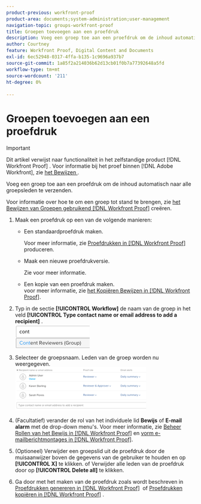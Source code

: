 ```yaml
---
product-previous: workfront-proof
product-area: documents;system-administration;user-management
navigation-topic: groups-workfront-proof
title: Groepen toevoegen aan een proefdruk
description: Voeg een groep toe aan een proefdruk om de inhoud automatisch naar alle groepsleden te verzenden.
author: Courtney
feature: Workfront Proof, Digital Content and Documents
exl-id: 6ec52948-0317-4ffa-b135-1c9696a937b7
source-git-commit: 1a85f2a214036b62d13cb01f0b7a77392648a5fd
workflow-type: tm+mt
source-wordcount: '211'
ht-degree: 0%

---
```


# Groepen toevoegen aan een proefdruk

>[!IMPORTANT]
>
>Dit artikel verwijst naar functionaliteit in het zelfstandige product [!DNL Workfront Proof] . Voor informatie bij het proef binnen [!DNL Adobe Workfront], zie [ het Bewijzen ](../../../review-and-approve-work/proofing/proofing.md).

Voeg een groep toe aan een proefdruk om de inhoud automatisch naar alle groepsleden te verzenden.

Voor informatie over hoe te om een groep tot stand te brengen, zie [ het Bewijzen van Groepen gebruikend  [!DNL Workfront Proof]](../../../workfront-proof/wp-mnguserscontacts/groups/create-proofing-groups.md) creëren.

1. Maak een proefdruk op een van de volgende manieren:

   * Een standaardproefdruk maken.

     Voor meer informatie, zie [ Proefdrukken in  [!DNL Workfront Proof]](../../../workfront-proof/wp-work-proofsfiles/create-proofs-and-files/generate-proofs.md) produceren.

   * Maak een nieuwe proefdrukversie.

     Zie voor meer informatie.
   * Een kopie van een proefdruk maken.<br> voor meer informatie, zie <a href="../../../workfront-proof/wp-work-proofsfiles/create-proofs-and-files/copy-proofs.md" class="MCXref xref"> het Kopiëren Bewijzen in [!DNL Workfront Proof]</a>.

1. Typ in de sectie **[!UICONTROL Workflow]** de naam van de groep in het veld **[!UICONTROL Type contact name or email address to add a recipient]** . <br><img src="assets/typegroupname.png" alt="Screenshot_2018-04-06_15-05-20.png">
1. Selecteer de groepsnaam.
Leden van de groep worden nu weergegeven.<br><img src="assets/membersofthegroupdisplay-350x117.png" alt="Screenshot_2018-04-06_15-07-06.png" style="width: 350;height: 117;">
1. (Facultatief) verander de rol van het individuele lid **Bewijs** of **E-mail alarm** met de drop-down menu&#39;s.
Voor meer informatie, zie <a href="../../../workfront-proof/wp-work-proofsfiles/share-proofs-and-files/manage-proof-roles.md" class="MCXref xref"> Beheer Rollen van het Bewijs in [!DNL Workfront Proof]</a> en <a href="../../../workfront-proof/wp-emailsntfctns/email-alerts/config-email-notification-settings-wp.md" class="MCXref xref"> vorm e-mailberichtmontages in [!DNL Workfront Proof]</a>.
1. (Optioneel) Verwijder een groepslid uit de proefdruk door de muisaanwijzer boven de gegevens van de gebruiker te houden en op **[!UICONTROL X]** te klikken.
of
Verwijder alle leden van de proefdruk door op **[!UICONTROL Delete all]** te klikken.
1. Ga door met het maken van de proefdruk zoals wordt beschreven in <a href="../../../workfront-proof/wp-work-proofsfiles/create-proofs-and-files/generate-proofs.md" class="MCXref xref"> Proefdrukken genereren in [!DNL Workfront Proof]</a>  of <a href="../../../workfront-proof/wp-work-proofsfiles/create-proofs-and-files/copy-proofs.md" class="MCXref xref"> Proefdrukken kopiëren in [!DNL Workfront Proof]</a> . 
